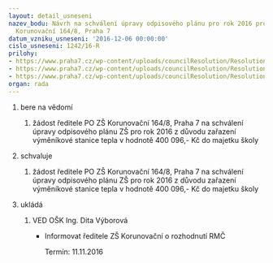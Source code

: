 ```yaml
---
layout: detail_usneseni
nazev_bodu: Návrh na schválení úpravy odpisového plánu pro rok 2016 pro ZŠ Korunovační,
  Korunovační 164/8, Praha 7
datum_vzniku_usneseni: '2016-12-06 00:00:00'
cislo_usneseni: 1242/16-R
prilohy:
- https://www.praha7.cz/wp-content/uploads/councilResolution/Resolutions/28416/export/Duvodovazprava~142606.docx
- https://www.praha7.cz/wp-content/uploads/councilResolution/Resolutions/28416/export/Zadostoupravuodpisovehoplanu~142605.pdf
- https://www.praha7.cz/wp-content/uploads/councilResolution/Resolutions/28416/export/export~297169.pdf
organ: rada
---
```

<ol id="urzList" class="urzList_view">
<li id="" class="urzClass1"><span name="1">bere na vědomí</span>
<ol class="urzOlClass">
<li id="" style="TEXT-ALIGN: left" class="urzClass2"><span><p>žádost ředitele PO ZŠ Korunovační 164/8, Praha 7 na schválení úpravy odpisového plánu ZŠ pro rok 2016 z důvodu zařazení výměníkové stanice tepla v hodnotě 400 096,- Kč do majetku školy</p></span></li></ol></li>
<li id="" class="urzClass1"><span name="24">schvaluje</span>
<ol class="urzOlClass">
<li id="" style="TEXT-ALIGN: left" class="urzClass2"><span><p>žádost ředitele PO ZŠ Korunovační 164/8, Praha 7 na schválení úpravy odpisového plánu ZŠ pro rok 2016 z důvodu zařazení výměníkové stanice tepla v hodnotě 400 096,- Kč do majetku školy</p></span></li></ol></li><li class="urzClass1" id="urzUkoly"><span name="1">ukládá</span><ol class="urzOlClass"><li class="urzClass2"><span><p>VED OŠK Ing. Dita Výborová</p></span><ul class="urzUlClass"><li class="urzClass3"><span><p>Informovat ředitele ZŠ Korunovační o rozhodnutí RMČ</p></span><span class="urzUkolTermin">  Termín:&nbsp;11.11.2016</span></li></ul></li></ol></li>
</ol>